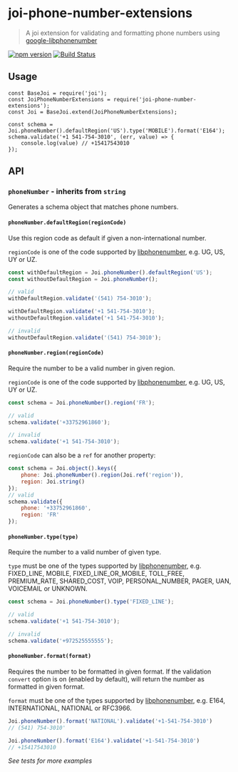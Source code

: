 # joi-phone-number-extensions
> A joi extension for validating and formatting phone numbers using [google-libphonenumber](https://github.com/ruimarinho/google-libphonenumber)

[![npm version](https://badge.fury.io/js/joi-phone-number-extensions.svg)](http://badge.fury.io/js/joi-phone-number-extensions)
[![Build Status](https://secure.travis-ci.org/tepez/joi-phone-number-extensions.svg?branch=master)](http://travis-ci.org/tepez/joi-phone-number-extensions)

## Usage

```
const BaseJoi = require('joi');
const JoiPhoneNumberExtensions = require('joi-phone-number-extensions');
const Joi = BaseJoi.extend(JoiPhoneNumberExtensions);

const schema = Joi.phoneNumber().defaultRegion('US').type('MOBILE').format('E164');
schema.validate('+1 541-754-3010', (err, value) => {
    console.log(value) // +15417543010
});
```

## API

### `phoneNumber` - inherits from `string`

Generates a schema object that matches phone numbers.

#### `phoneNumber.defaultRegion(regionCode)`

Use this region code as default if given a non-international number.

`regionCode` is one of the code supported by [libphonenumber](https://github.com/ruimarinho/google-libphonenumber), e.g. UG, US, UY or UZ.

```js
const withDefaultRegion = Joi.phoneNumber().defaultRegion('US');
const withoutDefaultRegion = Joi.phoneNumber();

// valid
withDefaultRegion.validate('(541) 754-3010');

withDefaultRegion.validate('+1 541-754-3010');
withoutDefaultRegion.validate('+1 541-754-3010');

// invalid
withoutDefaultRegion.validate('(541) 754-3010');
```

#### `phoneNumber.region(regionCode)`

Require the number to be a valid number in given region.

`regionCode` is one of the code supported by [libphonenumber](https://github.com/ruimarinho/google-libphonenumber), e.g. UG, US, UY or UZ.

```js
const schema = Joi.phoneNumber().region('FR');

// valid
schema.validate('+33752961860');

// invalid
schema.validate('+1 541-754-3010');
```

`regionCode` can also be a `ref` for another property:

```js
const schema = Joi.object().keys({
    phone: Joi.phoneNumber().region(Joi.ref('region')),
    region: Joi.string()
});
// valid
schema.validate({
    phone: '+33752961860',
    region: 'FR'
});
```

#### `phoneNumber.type(type)`

Require the number to a valid number of given type.

`type` must be one of the types supported by  [libphonenumber](https://github.com/ruimarinho/google-libphonenumber), e.g. FIXED_LINE, MOBILE, FIXED_LINE_OR_MOBILE, TOLL_FREE, PREMIUM_RATE, SHARED_COST, VOIP, PERSONAL_NUMBER, PAGER, UAN, VOICEMAIL or UNKNOWN.

```js
const schema = Joi.phoneNumber().type('FIXED_LINE');

// valid
schema.validate('+1 541-754-3010');

// invalid
schema.validate('+972525555555');
```

#### `phoneNumber.format(format)`

Requires the number to be formatted in given format. If the validation `convert` option is on
(enabled by default), will return the number as formatted in given format.

`format` must be one of the types supported by  [libphonenumber](https://github.com/ruimarinho/google-libphonenumber), e.g. E164, INTERNATIONAL, NATIONAL or RFC3966.

```js
Joi.phoneNumber().format('NATIONAL').validate('+1-541-754-3010')
// (541) 754-3010'

Joi.phoneNumber().format('E164').validate('+1-541-754-3010')
// +15417543010
```

*See tests for more examples*